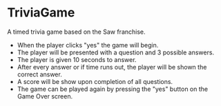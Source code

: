 # TriviaGame

A timed trivia game based on the Saw franchise. 

- When the player clicks "yes" the game will begin. 
- The player will be presented with a question and 3 possible answers.
- The player is given 10 seconds to answer.
- After every answer or if time runs out, the player will be shown the correct answer.
- A score will be show upon completion of all questions.
- The game can be played again by pressing the "yes" button on the Game Over screen.

